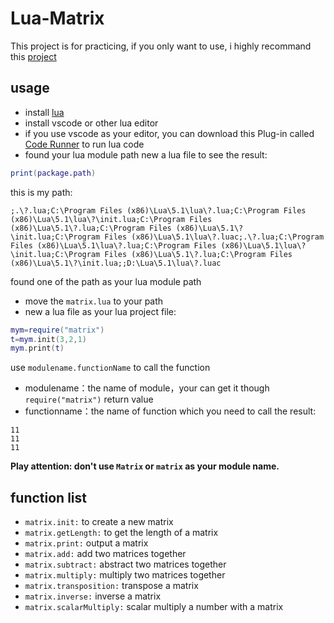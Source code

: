 # Lua-Matrix
This project is for practicing, if you only want to use, i highly recommand this [project](https://github.com/davidm/lua-matrix)
## usage
- install [lua](https://github.com/lua/lua/releases)
- install vscode or other lua editor
- if you use vscode as your editor, you can download this Plug-in called [Code Runner](https://marketplace.visualstudio.com/items?itemName=formulahendry.code-runner) to run lua code
- found your lua module path
new a lua file to see the result:

```lua
print(package.path)
```
this is my path:
```
;.\?.lua;C:\Program Files (x86)\Lua\5.1\lua\?.lua;C:\Program Files (x86)\Lua\5.1\lua\?\init.lua;C:\Program Files (x86)\Lua\5.1\?.lua;C:\Program Files (x86)\Lua\5.1\?\init.lua;C:\Program Files (x86)\Lua\5.1\lua\?.luac;.\?.lua;C:\Program Files (x86)\Lua\5.1\lua\?.lua;C:\Program Files (x86)\Lua\5.1\lua\?\init.lua;C:\Program Files (x86)\Lua\5.1\?.lua;C:\Program Files (x86)\Lua\5.1\?\init.lua;;D:\Lua\5.1\lua\?.luac
```
found one of the path as your lua module path
- move the `matrix.lua` to your path
- new a lua file as your lua project file:
  
```lua
mym=require("matrix")
t=mym.init(3,2,1)
mym.print(t)
```
use `modulename.functionName` to call the function
- modulename：the name of module，your can get it though `require("matrix")` return value
- functionname：the name of function which you need to call
the result:
```
11
11
11
```
**Play attention: don't use `Matrix` or `matrix` as your module name.**
## function list
- `matrix.init:` to create a new matrix
- `matrix.getLength:` to get the length of a matrix
- `matrix.print:` output a matrix
- `matrix.add:` add two matrices together
- `matrix.subtract:` abstract two matrices together
- `matrix.multiply:` multiply two matrices together
- `matrix.transposition:` transpose a matrix
- `matrix.inverse:` inverse a matrix
- `matrix.scalarMultiply:` scalar multiply a number with a matrix